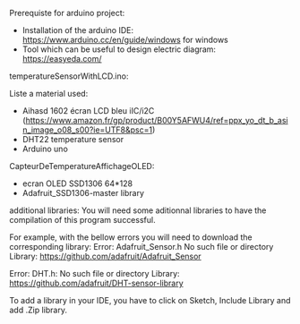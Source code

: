 Prerequiste for arduino project:

- Installation of the arduino IDE: https://www.arduino.cc/en/guide/windows for windows
- Tool which can be useful to design electric diagram: https://easyeda.com/

temperatureSensorWithLCD.ino:

Liste a material used:
- Aihasd 1602 écran LCD bleu iIC/i2C (https://www.amazon.fr/gp/product/B00Y5AFWU4/ref=ppx_yo_dt_b_asin_image_o08_s00?ie=UTF8&psc=1)
- DHT22 temperature sensor
- Arduino uno

CapteurDeTemperatureAffichageOLED:
- ecran OLED SSD1306 64*128
- Adafruit_SSD1306-master library


additional libraries:
You will need some aditionnal libraries to have the compilation of this program successful.

For example, with the bellow errors you will need to download the corresponding library:
Error: Adafruit_Sensor.h No such file or directory
Library: https://github.com/adafruit/Adafruit_Sensor

Error: DHT.h: No such file or directory
Library: https://github.com/adafruit/DHT-sensor-library

To add a library in your IDE, you have to click on Sketch, Include Library and add .Zip library.
